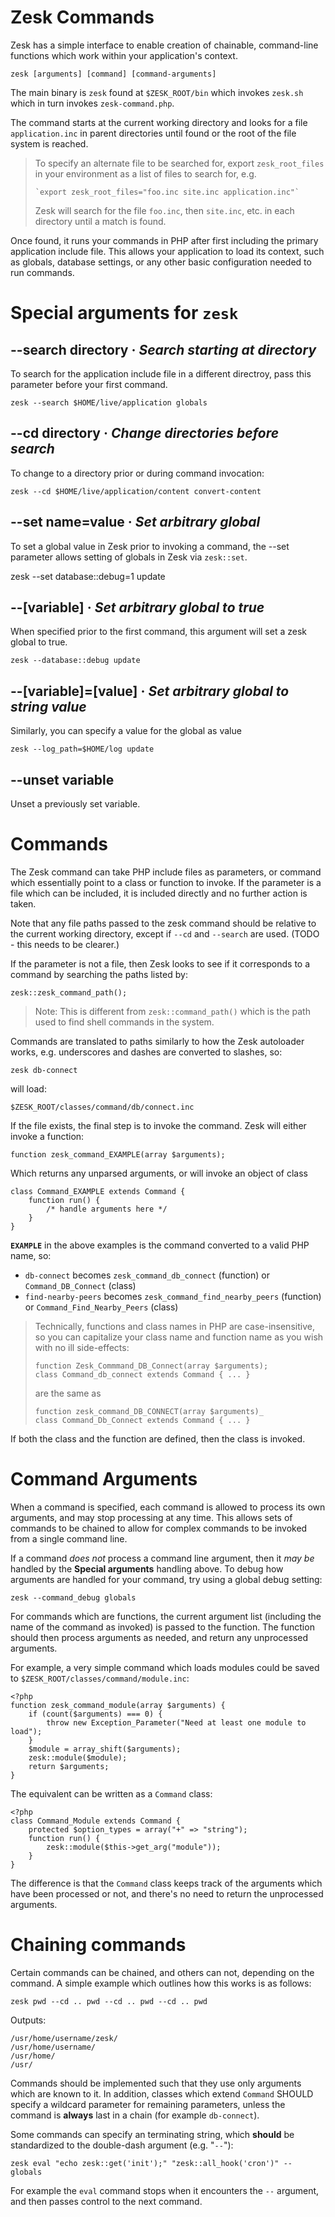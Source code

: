 # Zesk Commands

Zesk has a simple interface to enable creation of chainable, command-line functions which work within your application's context.

	zesk [arguments] [command] [command-arguments]
	
The main binary is `zesk` found at `$ZESK_ROOT/bin` which invokes `zesk.sh` which in turn invokes `zesk-command.php`.

The command starts at the current working directory and looks for a file `application.inc` in parent directories until found or the root of the file system is reached.

> To specify an alternate file to be searched for, export `zesk_root_files` in your environment as a list of files to search for, e.g.
>
>     `export zesk_root_files="foo.inc site.inc application.inc"`
>
> Zesk will search for the file `foo.inc`, then `site.inc`, etc. in each directory until a match is found.

Once found, it runs your commands in PHP after first including the primary application include file. This allows your application to load its context, such as globals, database settings, or any other basic configuration needed to run commands.

# Special arguments for `zesk`

## --search directory &middot; *Search starting at directory*

To search for the application include file in a different directroy, pass this parameter before your first command.

    zesk --search $HOME/live/application globals

## --cd directory &middot; *Change directories before search*

To change to a directory prior or during command invocation:

    zesk --cd $HOME/live/application/content convert-content

## --set name=value &middot; *Set arbitrary global*

To set a global value in Zesk prior to invoking a command, the --set parameter allows setting of globals in Zesk via `zesk::set`.

   zesk --set database::debug=1 update

## --[variable]  &middot; *Set arbitrary global to true*

When specified prior to the first command, this argument will set a zesk global to true.

	zesk --database::debug update
	
## --[variable]=[value]  &middot; *Set arbitrary global to string value*

Similarly, you can specify a value for the global as value

	zesk --log_path=$HOME/log update
	
## --unset variable

Unset a previously set variable.

# Commands

The Zesk command can take PHP include files as parameters, or command which essentially point to a class or function to invoke. If the parameter is a file which can be included, it is included directly and no further action is taken.

Note that any file paths passed to the zesk command should be relative to the current working directory, except if `--cd` and `--search` are used. (TODO - this needs to be clearer.)

If the parameter is not a file, then Zesk looks to see if it corresponds to a command by searching the paths listed by:

	zesk::zesk_command_path();
	
> Note: This is different from `zesk::command_path()` which is the path used to find shell commands in the system.

Commands are translated to paths similarly to how the Zesk autoloader works, e.g. underscores and dashes are converted to slashes, so:

	zesk db-connect

will load:

	$ZESK_ROOT/classes/command/db/connect.inc
	
If the file exists, the final step is to invoke the command. Zesk will either invoke a function:

	function zesk_command_EXAMPLE(array $arguments);
	
Which returns any unparsed arguments, or will invoke an object of class

	class Command_EXAMPLE extends Command {
		function run() {
			/* handle arguments here */
		}
	}
	
**`EXAMPLE`** in the above examples is the command converted to a valid PHP name, so:

- `db-connect` becomes `zesk_command_db_connect` (function) or `Command_DB_Connect` (class)
- `find-nearby-peers` becomes `zesk_command_find_nearby_peers` (function) or `Command_Find_Nearby_Peers` (class)

> Technically, functions and class names in PHP are case-insensitive, so you can capitalize your class name and function name as you wish with no ill side-effects:
>
>     function Zesk_Commmand_DB_Connect(array $arguments);
>     class Command_db_connect extends Command { ... }
>
> are the same as
>
>     function zesk_command_DB_CONNECT(array $arguments)_
>     class Command_Db_Connect extends Command { ... }
>

If both the class and the function are defined, then the class is invoked.

# Command Arguments

When a command is specified, each command is allowed to process its own arguments, and may stop processing at any time. This allows sets of commands to be chained to allow for complex commands to be invoked from a single command line.

If a command *does not* process a command line argument, then it *may be* handled by the **Special arguments** handling above. To debug how arguments are handled for your command, try using a global debug setting:

	zesk --command_debug globals
	
For commands which are functions, the current argument list (including the name of the command as invoked) is passed to the function. The function should then process arguments as needed, and return any unprocessed arguments.

For example, a very simple command which loads modules could be saved to `$ZESK_ROOT/classes/command/module.inc`:

	<?php
	function zesk_command_module(array $arguments) {
		if (count($arguments) === 0) {
			throw new Exception_Parameter("Need at least one module to load");
		}
		$module = array_shift($arguments);
		zesk::module($module);
		return $arguments;
	}

The equivalent can be written as a `Command` class:

	<?php
	class Command_Module extends Command {
		protected $option_types = array("+" => "string");
		function run() {
			zesk::module($this->get_arg("module"));
		}
	}

The difference is that the `Command` class keeps track of the arguments which have been processed or not, and there's no need to return the unprocessed arguments.

# Chaining commands

Certain commands can be chained, and others can not, depending on the command. A simple example which outlines how this works is as follows:

	zesk pwd --cd .. pwd --cd .. pwd --cd .. pwd
	
Outputs:

	/usr/home/username/zesk/
	/usr/home/username/
	/usr/home/
	/usr/

Commands should be implemented such that they use only arguments which are known to it. In addition, classes which extend `Command` SHOULD specify a
wildcard parameter for remaining parameters, unless the command is **always** last in a chain (for example `db-connect`).

Some commands can specify an terminating string, which **should** be standardized to the double-dash argument (e.g. "`--`"):

	zesk eval "echo zesk::get('init');" "zesk::all_hook('cron')" -- globals
	
For example the `eval` command stops when it encounters the `--` argument, and then passes control to the next command.

